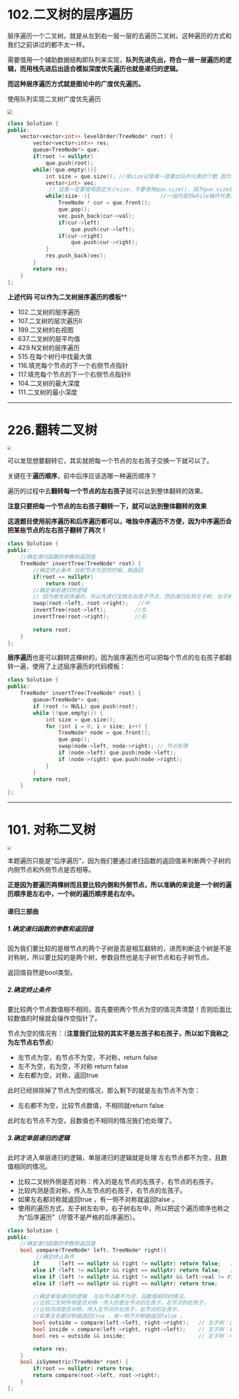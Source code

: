 # 102.二叉树的层序遍历

层序遍历一个二叉树。就是从左到右一层一层的去遍历二叉树。这种遍历的方式和我们之前讲过的都不太一样。

需要借用一个辅助数据结构即队列来实现，**队列先进先出，符合一层一层遍历的逻辑，而用栈先进后出适合模拟深度优先遍历也就是递归的逻辑。**

**而这种层序遍历方式就是图论中的广度优先遍历。**

使用队列实现二叉树广度优先遍历

<img src="https://code-thinking.cdn.bcebos.com/gifs/102%E4%BA%8C%E5%8F%89%E6%A0%91%E7%9A%84%E5%B1%82%E5%BA%8F%E9%81%8D%E5%8E%86.gif" style="zoom: 67%;" />



```c++
class Solution {
public:
    vector<vector<int>> levelOrder(TreeNode* root) {
        vector<vector<int>> res;
        queue<TreeNode*> que;
        if(root != nullptr)
            que.push(root);
        while(!que.empty()){
            int size = que.size(); //用size记录每一层要出队列元素的个数 因为在某些时刻 队列中存在不同层的元素
            vector<int> vec;
             // 这里一定要使用固定大小size，不要使用que.size()，因为que.size是不断变化的
            while(size--){                      //一组内层的while循环代表处理完一层的节点
                TreeNode * cur = que.front();
                que.pop();
                vec.push_back(cur->val);
                if(cur->left)
                    que.push(cur->left);
                if(cur->right)
                    que.push(cur->right);
            }
            res.push_back(vec);
        }
        return res;
    }
};
```

**上述代码 可以作为二叉树层序遍历的模板**** 

- 102.二叉树的层序遍历
- 107.二叉树的层次遍历II
- 199.二叉树的右视图
- 637.二叉树的层平均值
- 429.N叉树的层序遍历
- 515.在每个树行中找最大值
- 116.填充每个节点的下一个右侧节点指针
- 117.填充每个节点的下一个右侧节点指针II
- 104.二叉树的最大深度
- 111.二叉树的最小深度

------

# 226.翻转二叉树

<img src="https://code-thinking-1253855093.file.myqcloud.com/pics/20210203192724351.png" style="zoom:50%;" />

可以发现想要翻转它，其实就把每一个节点的左右孩子交换一下就可以了。

关键在于**遍历顺序**，前中后序应该选哪一种遍历顺序？ 

遍历的过程中去**翻转每一个节点的左右孩子**就可以达到整体翻转的效果。

**注意只要把每一个节点的左右孩子翻转一下，就可以达到整体翻转的效果**

**这道题目使用前序遍历和后序遍历都可以，唯独中序遍历不方便，因为中序遍历会把某些节点的左右孩子翻转了两次！**

```cpp
class Solution {
public:
    //确定递归函数的参数和返回值
    TreeNode* invertTree(TreeNode* root) {
        //确定终止条件 当前节点为空的时候，就返回
        if(root == nullptr)
            return root;
        //确定单层递归的逻辑
        // 因为是先前序遍历，所以先进行交换左右孩子节点，然后递归反转左子树，右子树。
        swap(root->left, root->right);   //中
        invertTree(root->left);         //左
        invertTree(root->right);        //右
        
        return root;
    }
};
```

**层序遍历**也是可以翻转这棵树的，因为层序遍历也可以把每个节点的左右孩子都翻转一遍，使用了上述层序遍历的代码模板：

```c++
class Solution {
public:
    TreeNode* invertTree(TreeNode* root) {
        queue<TreeNode*> que;
        if (root != NULL) que.push(root);
        while (!que.empty()) {
            int size = que.size();
            for (int i = 0; i < size; i++) {
                TreeNode* node = que.front();
                que.pop();
                swap(node->left, node->right); // 节点处理
                if (node->left) que.push(node->left);
                if (node->right) que.push(node->right);
            }
        }
        return root;
    }
};
```



------

# 101. 对称二叉树

<img src="https://code-thinking-1253855093.file.myqcloud.com/pics/20210203144624414.png" style="zoom:50%;" />

本题遍历只能是“后序遍历”，因为我们要通过递归函数的返回值来判断两个子树的内侧节点和外侧节点是否相等。

**正是因为要遍历两棵树而且要比较内侧和外侧节点，所以准确的来说是一个树的遍历顺序是左右中，一个树的遍历顺序是右左中。**

#### 递归三部曲

##### 1.确定递归函数的参数和返回值

因为我们要比较的是根节点的两个子树是否是相互翻转的，进而判断这个树是不是对称树，所以要比较的是两个树，参数自然也是左子树节点和右子树节点。

返回值自然是bool类型。

##### 2.确定终止条件

要比较两个节点数值相不相同，首先要把两个节点为空的情况弄清楚！否则后面比较数值的时候就会操作空指针了。

节点为空的情况有：（**注意我们比较的其实不是左孩子和右孩子，所以如下我称之为左节点右节点**）

- 左节点为空，右节点不为空，不对称，return false
- 左不为空，右为空，不对称 return false
- 左右都为空，对称，返回true

此时已经排除掉了节点为空的情况，那么剩下的就是左右节点不为空：

- 左右都不为空，比较节点数值，不相同就return false

此时左右节点不为空，且数值也不相同的情况我们也处理了。

##### 3.确定单层递归的逻辑

此时才进入单层递归的逻辑，单层递归的逻辑就是处理 左右节点都不为空，且数值相同的情况。

- 比较二叉树外侧是否对称：传入的是左节点的左孩子，右节点的右孩子。
- 比较内测是否对称，传入左节点的右孩子，右节点的左孩子。
- 如果左右都对称就返回true ，有一侧不对称就返回false 。
- 使用的遍历方式，左子树左右中，右子树右左中，所以把这个遍历顺序也称之为“后序遍历”（尽管不是严格的后序遍历）。

```c++
class Solution {
public:
    //确定递归函数的参数和返回值
    bool compare(TreeNode* left, TreeNode* right){
         //确定终止条件
        if      (left == nullptr && right != nullptr) return false;   //左空 右不空
        else if (left != nullptr && right == nullptr) return false;   //右空 左不空
        else if (left != nullptr && right != nullptr && left->val != right->val) return false;//左右不空值不等
        else if (left == nullptr && right == nullptr) return true;

        //确定单层递归的逻辑  左右节点都不为空，且数值相同的情况。
        //比较二叉树外侧是否对称：传入的是左节点的左孩子，右节点的右孩子。
        //比较内测是否对称，传入左节点的右孩子，右节点的左孩子。
        //如果左右都对称就返回true ，有一侧不对称就返回false 。
        bool outside = compare(left->left, right->right);   // 左子树：左、 右子树：右
        bool inside = compare(left->right, right->left);    // 左子树：右、 右子树：左
        bool res = outside && inside;                       // 左子树：中、 右子树：中（逻辑处理

        return res;
    }
    bool isSymmetric(TreeNode* root) {
        if(root == nullptr) return true;
        return compare(root->left, root->right);
    }
};
```


